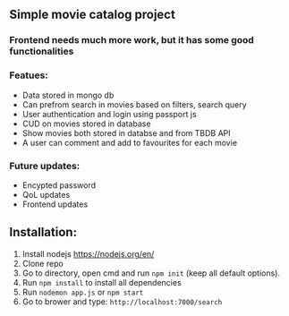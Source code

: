 ## Simple movie catalog project
### Frontend needs much more work, but it has some good functionalities

### Featues:
- Data stored in mongo db
- Can prefrom search in movies based on filters, search query
- User authentication and login using passport js
- CUD on movies stored in database
- Show movies both stored in databse and from TBDB API
- A user can comment and add to favourites for each movie  
### Future updates:
- Encypted password
- QoL updates
- Frontend updates

## **Installation**:
1. Install nodejs https://nodejs.org/en/
2. Clone repo
3. Go to directory, open cmd and run ```npm init``` (keep all default options). 
4. Run ```npm install``` to install all dependencies
4. Run  ```nodemon app.js``` or ```npm start```
5. Go to brower and type: ```http://localhost:7000/search```

